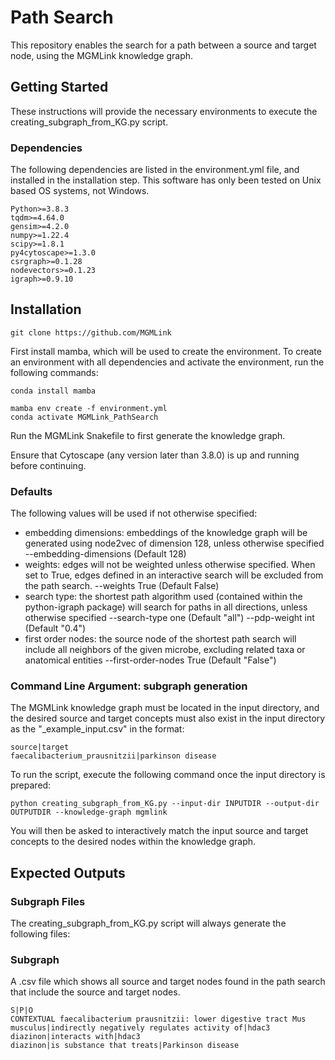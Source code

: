 # Path Search

This repository enables the search for a path between a source and target node, using the MGMLink knowledge graph.

## Getting Started 

These instructions will provide the necessary environments to execute the creating_subgraph_from_KG.py script. 

### Dependencies
The following dependencies are listed in the environment.yml file, and installed in the installation step. This software has only been tested on Unix based OS systems, not Windows.
```
Python>=3.8.3
tqdm>=4.64.0
gensim>=4.2.0
numpy>=1.22.4
scipy>=1.8.1
py4cytoscape>=1.3.0
csrgraph>=0.1.28
nodevectors>=0.1.23
igraph>=0.9.10
```
## Installation

```
git clone https://github.com/MGMLink
```

First install mamba, which will be used to create the environment. To create an environment with all dependencies and activate the environment, run the following commands:

```
conda install mamba

mamba env create -f environment.yml
conda activate MGMLink_PathSearch
```

Run the MGMLink Snakefile to first generate the knowledge graph.

Ensure that Cytoscape (any version later than 3.8.0) is up and running before continuing.

### Defaults
  
The following values will be used if not otherwise specified:
- embedding dimensions: embeddings of the knowledge graph will be generated using node2vec of dimension 128, unless otherwise specified
  --embedding-dimensions <int> (Default 128)
- weights: edges will not be weighted unless otherwise specified. When set to True, edges defined in an interactive search will be excluded from the path search. 
  --weights True (Default False)
- search type: the shortest path algorithm used (contained within the python-igraph package) will search for paths in all directions, unless otherwise specified
  --search-type one (Default "all")
  --pdp-weight int (Default "0.4")
 - first order nodes: the source node of the shortest path search will include all neighbors of the given microbe, excluding related taxa or anatomical entities
  --first-order-nodes True (Default "False")
  
  ### Command Line Argument: subgraph generation 
  
The MGMLink knowledge graph must be located in the input directory, and the desired source and target concepts must also exist in the input directory as the "_example_input.csv" in the format:

```
source|target
faecalibacterium_prausnitzii|parkinson disease
```  
 
To run the script, execute the following command once the input directory is prepared:
  
```
python creating_subgraph_from_KG.py --input-dir INPUTDIR --output-dir OUTPUTDIR --knowledge-graph mgmlink
```

You will then be asked to interactively match the input source and target concepts to the desired nodes within the knowledge graph.

## Expected Outputs
  
### Subgraph Files
  
The creating_subgraph_from_KG.py script will always generate the following files:
  
### Subgraph
  
A .csv file which shows all source and target nodes found in the path search that include the source and target nodes.

```
S|P|O
CONTEXTUAL faecalibacterium prausnitzii: lower digestive tract Mus musculus|indirectly negatively regulates activity of|hdac3
diazinon|interacts with|hdac3
diazinon|is substance that treats|Parkinson disease
```
  
  
